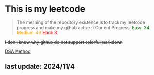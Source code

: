 # This is my leetcode

>The meaning of the repository existence is to track my leetcode progress and make my github active :)
Current Progress:
<span style="color:green">Easy: 34</span>
<span style="color:orange">Medium: 49</span>
<span style="color:red">Hard: 8</span>

~~I don't know why github do not support colorful markdown~~

[DSA Method](https://leetcode.com/problems/split-a-string-into-the-max-number-of-unique-substrings/editorial/#overview)

## last update: 2024/11/4